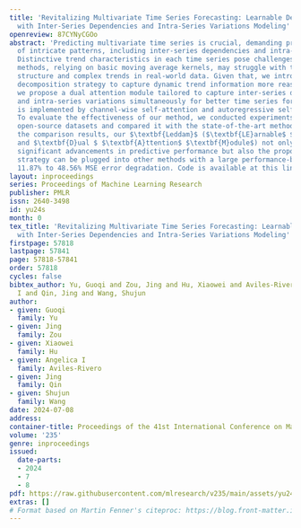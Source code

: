 ```yaml
---
title: 'Revitalizing Multivariate Time Series Forecasting: Learnable Decomposition
  with Inter-Series Dependencies and Intra-Series Variations Modeling'
openreview: 87CYNyCGOo
abstract: 'Predicting multivariate time series is crucial, demanding precise modeling
  of intricate patterns, including inter-series dependencies and intra-series variations.
  Distinctive trend characteristics in each time series pose challenges, and existing
  methods, relying on basic moving average kernels, may struggle with the non-linear
  structure and complex trends in real-world data. Given that, we introduce a learnable
  decomposition strategy to capture dynamic trend information more reasonably. Additionally,
  we propose a dual attention module tailored to capture inter-series dependencies
  and intra-series variations simultaneously for better time series forecasting, which
  is implemented by channel-wise self-attention and autoregressive self-attention.
  To evaluate the effectiveness of our method, we conducted experiments across eight
  open-source datasets and compared it with the state-of-the-art methods. Through
  the comparison results, our $\textbf{Leddam}$ ($\textbf{LE}arnable$ $\textbf{D}ecomposition$
  and $\textbf{D}ual $ $\textbf{A}ttention$ $\textbf{M}odule$) not only demonstrates
  significant advancements in predictive performance but also the proposed decomposition
  strategy can be plugged into other methods with a large performance-boosting, from
  11.87% to 48.56% MSE error degradation. Code is available at this link: https://github.com/Levi-Ackman/Leddam.'
layout: inproceedings
series: Proceedings of Machine Learning Research
publisher: PMLR
issn: 2640-3498
id: yu24s
month: 0
tex_title: 'Revitalizing Multivariate Time Series Forecasting: Learnable Decomposition
  with Inter-Series Dependencies and Intra-Series Variations Modeling'
firstpage: 57818
lastpage: 57841
page: 57818-57841
order: 57818
cycles: false
bibtex_author: Yu, Guoqi and Zou, Jing and Hu, Xiaowei and Aviles-Rivero, Angelica
  I and Qin, Jing and Wang, Shujun
author:
- given: Guoqi
  family: Yu
- given: Jing
  family: Zou
- given: Xiaowei
  family: Hu
- given: Angelica I
  family: Aviles-Rivero
- given: Jing
  family: Qin
- given: Shujun
  family: Wang
date: 2024-07-08
address:
container-title: Proceedings of the 41st International Conference on Machine Learning
volume: '235'
genre: inproceedings
issued:
  date-parts:
  - 2024
  - 7
  - 8
pdf: https://raw.githubusercontent.com/mlresearch/v235/main/assets/yu24s/yu24s.pdf
extras: []
# Format based on Martin Fenner's citeproc: https://blog.front-matter.io/posts/citeproc-yaml-for-bibliographies/
---
```

